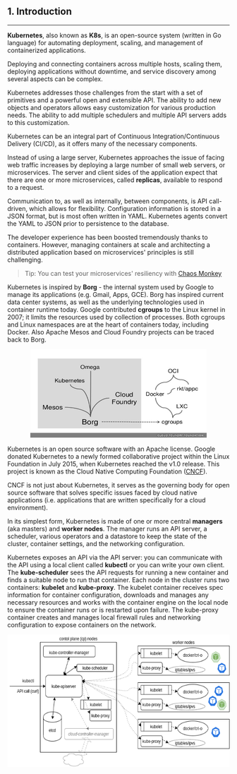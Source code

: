 ## 1. Introduction
---

**Kubernetes**, also known as **K8s**, is an open-source system (written in Go language) for automating deployment, scaling, and management of containerized applications.

Deploying and connecting containers across multiple hosts, scaling them, deploying applications without downtime, and service discovery among several aspects can be complex.

Kubernetes addresses those challenges from the start with a set of primitives and a powerful open and extensible API. The ability to add new objects and operators allows easy customization for various production needs. The ability to add multiple schedulers and multiple API servers adds to this customization.

Kubernetes can be an integral part of Continuous Integration/Continuous Delivery (CI/CD), as it offers many of the necessary components.

Instead of using a large server, Kubernetes approaches the issue of facing web traffic increases by deploying a large number of small web servers, or microservices. The server and client sides of the application expect that there are one or more microservices, called **replicas**, available to respond to a request.

Communication to, as well as internally, between components, is API call-driven, which allows for flexibility. Configuration information is stored in a JSON format, but is most often written in YAML. Kubernetes agents convert the YAML to JSON prior to persistence to the database.

The developer experience has been boosted tremendously thanks to containers. However, managing containers at scale and architecting a distributed application based on microservices' principles is still challenging.

> Tip: You can test your microservices' resiliency with [Chaos Monkey](https://netflix.github.io/chaosmonkey/)

Kubernetes is inspired by **Borg** - the internal system used by Google to manage its applications (e.g. Gmail, Apps, GCE). Borg has inspired current data center systems, as well as the underlying technologies used in container runtime today. Google contributed **cgroups** to the Linux kernel in 2007; it limits the resources used by collection of processes. Both cgroups and Linux namespaces are at the heart of containers today, including Docker. Also Apache Mesos and Cloud Foundry projects can be traced back to Borg.

<p align="center">
    <img src="../img/kuberneteslineage.jpg" width="400" height="200"/>
</p>

Kubernetes is an open source software with an Apache license. Google donated Kubernetes to a newly formed collaborative project within the Linux Foundation in July 2015, when Kubernetes reached the v1.0 release. This project is known as the Cloud Native Computing Foundation ([CNCF](https://www.cncf.io/)).

CNCF is not just about Kubernetes, it serves as the governing body for open source software that solves specific issues faced by cloud native applications (i.e. applications that are written specifically for a cloud environment).

In its simplest form, Kubernetes is made of one or more central **managers** (aka masters) and **worker nodes**. The manager runs an API server, a scheduler, various operators and a datastore to keep the state of the cluster, container settings, and the networking configuration.

Kubernetes exposes an API via the API server: you can communicate with the API using a local client called **kubectl** or you can write your own client. The **kube-scheduler** sees the API requests for running a new container and finds a suitable node to run that container. Each node in the cluster runs two containers: **kubelet** and **kube-proxy**. The kubelet container receives spec information for container configuration, downloads and manages any necessary resources and works with the container engine on the local node to ensure the container runs or is restarted upon failure. The kube-proxy container creates and manages local firewall rules and networking configuration to expose containers on the network.

<p align="center">
    <img src="../img/kubernetes-arch.png" width="600" height="300"/>
</p>
